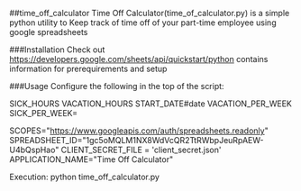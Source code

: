 ##time_off_calculator
Time Off Calculator(time_of_calculator.py) is a simple python utility to Keep track of time off of your part-time employee using google spreadsheets


###Installation
Check out https://developers.google.com/sheets/api/quickstart/python contains information for prerequirements and setup


###Usage
Configure the following in the top of the script:

SICK_HOURS
VACATION_HOURS
START_DATE#date
VACATION_PER_WEEK
SICK_PER_WEEK=

SCOPES="https://www.googleapis.com/auth/spreadsheets.readonly"
SPREADSHEET_ID="1gc5oMQLM1NX8WdVcQR2TtRWbpJeuRpAEW-U4bQspHao"
CLIENT_SECRET_FILE = 'client_secret.json'
APPLICATION_NAME="Time Off Calculator"

Execution: python time_off_calculator.py
